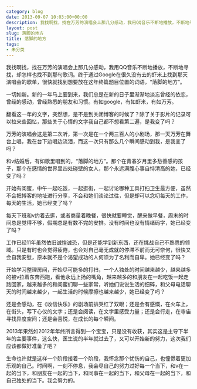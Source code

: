 ```yaml
---
category: blog
date: 2013-09-07 10:03:00+00:00
description: 我找啊找，找在万芳的演唱会上那几分感动，我用QQ音乐不断地播放，不断地寻找，却怎
layout: post
slug: 落脚的地方
title: 落脚的地方
tags:
- 未分类
---
```


我找啊找，找在万芳的演唱会上那几分感动，我用QQ音乐不断地播放，不断地寻找，却怎样也找不到那句歌词。终于通过Google在很久没有去的虾米上找到那天演唱会的歌单，很快就找到想要放在这年终篇题目位置的词语，“落脚的地方”。  
  
一切如新。新的一年马上要到来，我们总是在新的日子里渐渐地淡忘曾经的依恋，曾经的感动，曾经熟悉的朋友和习惯。有如google，有如虾米，有如万芳。  
  
翻看这一年的文字，突然想，是不是到关闭博客的时候了？除了关于影片的记录可以拉来些回忆，那些关于心情的文字我自己都不想看第二遍，是我变了吗？  
  
万芳的演唱会这是第二次听，第一次是在一个两三百人的小剧场，那一天万芳在舞台上唱，我在台下边唱边流泪，而这一次只有那么几个瞬间感动到我，是我变了吗？  
  
和v结婚后，有如歌里唱到的，“落脚的地方”。那个在青春岁月里多愁善感的孩子，那个在感情的世界里四处碰壁的女人，那个永远满腹心事自恃清高的她，已经变了吗？  
  
开始有闺蜜，中午一起吃饭，一起逛街，一起讨论哪种工具打扫卫生最方便，虽然不会把博客的地址进行分享，不会和她们谈论过往，但是却可以念叨每天的工作，每天的生活，她已经变了吗？  
  
每天下班和v约着去逛，或者商量着晚餐，很快就要睡觉，醒来做早餐，周末的时间总是觉得不够，假期总是有数不完的安排。没有时间也没有情绪码字，她已经变了吗？  
  
工作已经11年虽然依旧诚惶诚恐，但是还能学到新东西，还在挑战自己不熟悉的领域。只是有时也会觉得疲倦，也会对自己毫无成就的停滞不前而无可奈何，很快又会自我安慰，原本就不是个渴望成功的人何须为了名利而自卑。她已经变了吗？  
  
开始学习整理房间，开始尽可能多的打扫，一个人独处的时间越来越少，越来越多的被v拉着东奔西跑，看他永远上扬的嘴角，越来越多的和朋友在一起吃饭一起走路回家，越来越多的和闺蜜们聊一些家常，听她们说说生活的细碎，和父母电话聊天的时间越来越少，一起生活的时候摩擦也越来越少，她已经变了吗？  
  
还是会感动，在《收信快乐》的剧场前排哭红了双眼；还是会有感慨，在火车上，在街头，写下心仪的文字；还是会阅读，在文字里感受力量；还是会行走，在寺庙寻找异度空间；还是会喜悦，在成长的每个瞬间。  
  
2013年果然如2012年年终所言得到一个宝宝，只是没有收获，其实这是主导下半年的主要事件，这么快，医生说的半年就过去了，又可以开始新的努力，这次我们应该都做好准备了吧？  
  
生命也许就是这样一个阶段接着一个阶段，我怀念那个忧伤的自己，也憧憬着更加乐观的自己。时间啊，一刻不停息，我会尽自己的努力过好每一个当下，和v在一起的当下，和朋友在一起的当下，和同事在一起的当下，和父母在一起的当下，和自己独处的当下。我会努力的。
